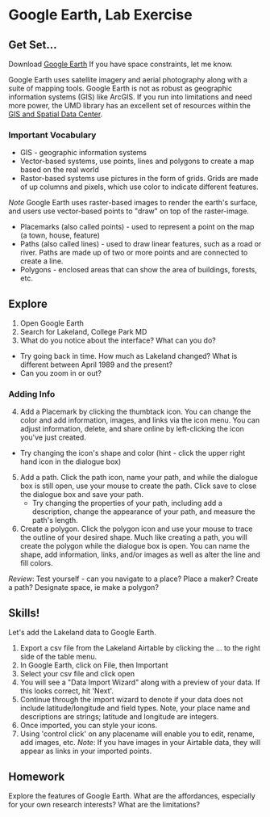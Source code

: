 # Google Earth, Lab Exercise

## Get Set...

Download [Google Earth](https://www.google.com/earth/versions/) If you have space constraints, let me know.

Google Earth uses satellite imagery and aerial photography along with a suite of mapping tools. Google Earth is not as robust as geographic information systems (GIS) like ArcGIS. If you run into limitations and need more power, the UMD library has an excellent set of resources within the [GIS and Spatial Data Center](https://www.lib.umd.edu/gis).

### Important Vocabulary
* GIS - geographic information systems
* Vector-based systems, use points, lines and polygons to create a map based on the real world
* Rastor-based systems use pictures in the form of grids. Grids are made of up columns and pixels, which use color to indicate different features.

_Note_ Google Earth uses raster-based images to render the earth's surface, and users use vector-based points to "draw" on top of the raster-image.

* Placemarks (also called points) - used to represent a point on the map (a town, house, feature)
* Paths (also called lines) - used to draw linear features, such as a road or river. Paths are made up of two or more points and are connected to create a line.
* Polygons - enclosed areas that can show the area of buildings, forests, etc.

## Explore
1. Open Google Earth
2. Search for Lakeland, College Park MD
3. What do you notice about the interface? What can you do?
  * Try going back in time. How much as Lakeland changed? What is different between April 1989 and the present?
  * Can you zoom in or out?

### Adding Info
4. Add a Placemark by clicking the thumbtack icon. You can change the color and add information, images, and links via the icon menu. You can adjust information, delete, and share online by left-clicking the icon you've just created.
  * Try changing the icon's shape and color (hint - click the upper right hand icon in the dialogue box)
5. Add a path. Click the path icon, name your path, and while the dialogue box is still open, use your mouse to create the path. Click save to close the dialogue box and save your path.
    * Try changing the properties of your path, including add a description, change the appearance of your path, and measure the path's length.
6. Create a polygon. Click the polygon icon and use your mouse to trace the outline of your desired shape. Much like creating a path, you will create the polygon while the dialogue box is open. You can name the shape, add information, links, and/or images as well as alter the line and fill colors.

_Review_: Test yourself - can you navigate to a place? Place a maker? Create a path? Designate space, ie make a polygon?

## Skills!
Let's add the Lakeland data to Google Earth.
1. Export a csv file from the Lakeland Airtable by clicking the ... to the right side of the table menu.
2. In Google Earth, click on File, then Important
3. Select your csv file and click open
4. You will see a "Data Import Wizard" along with a preview of your data. If this looks correct, hit 'Next'.
5. Continue through the import wizard to denote if your data does not include latitude/longitude and field types. Note, your place name and descriptions are strings; latitude and longitude are integers.
6. Once imported, you can style your icons.
7. Using 'control click' on any placename will enable you to edit, rename, add images, etc.
_Note_: If you have images in your Airtable data, they will appear as links in your imported points.

## Homework
Explore the features of Google Earth. What are the affordances, especially for your own research interests? What are the limitations? 
